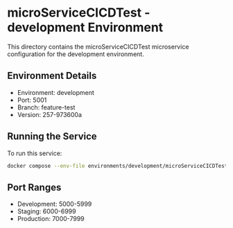 # microServiceCICDTest - development Environment

This directory contains the microServiceCICDTest microservice configuration for the development environment.

## Environment Details
- Environment: development
- Port: 5001
- Branch: feature-test
- Version: 257-973600a

## Running the Service
To run this service:
```bash
docker compose --env-file environments/development/microServiceCICDTest/.env up -d
```

## Port Ranges
- Development: 5000-5999
- Staging: 6000-6999
- Production: 7000-7999
